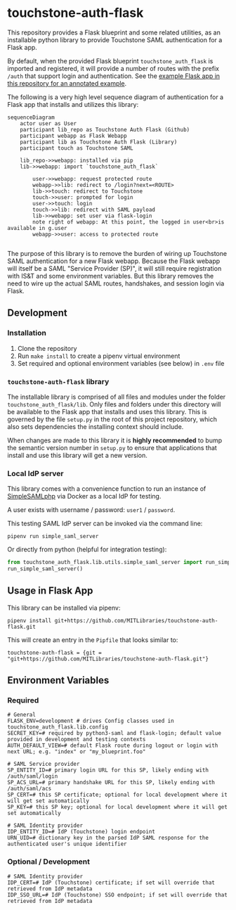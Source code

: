 # touchstone-auth-flask

This repository provides a Flask blueprint and some related utilities, as an installable 
python library to provide Touchstone SAML authentication for a Flask app.

By default, when the provided Flask blueprint `touchstone_auth_flask` is imported and registered,
it will provide a number of routes with the prefix `/auth` that support login and 
authentication. See the [example Flask app in this repository for an annotated example](touchstone_auth_flask/app.py).

The following is a very high level sequence diagram of authentication for a Flask app that installs 
and utilizes this library:

```mermaid
sequenceDiagram
    actor user as User
    participant lib_repo as Touchstone Auth Flask (Github)
    participant webapp as Flask Webapp
    participant lib as Touchstone Auth Flask (Library)
    participant touch as Touchstone SAML
    
    lib_repo->>webapp: installed via pip
    lib->>webapp: import `touchstone_auth_flask`
	
		user->>webapp: request protected route
		webapp->>lib: redirect to /login?next=<ROUTE>
		lib->>touch: redirect to Touchstone
		touch->>user: prompted for login
		user->>touch: login 
		touch->>lib: redirect with SAML payload
		lib->>webapp: set user via flask-login
		note right of webapp: At this point, the logged in user<br>is available in g.user
		webapp->>user: access to protected route
    
```

The purpose of this library is to remove the burden of wiring up Touchstone SAML authentication
for a new Flask webapp.  Because the Flask webapp will itself be a SAML "Service Provider (SP)",
it will still require registration with IS&T and some environment variables.  But this library
removes the need to wire up the actual SAML routes, handshakes, and session login via Flask.

## Development

### Installation

1. Clone the repository
2. Run `make install` to create a pipenv virtual environment
3. Set required and optional environment variables (see below) in `.env` file

### `touchstone-auth-flask` library

The installable library is comprised of all files and modules under the folder 
`touchstone_auth_flask/lib`.  Only files and folders under this directory will be available
to the Flask app that installs and uses this library.  This is governed by the file 
`setup.py` in the root of this project repository, which also sets dependencies the installing
context should include.

When changes are made to this library it is **highly recommended** to bump the semantic 
version number in `setup.py` to ensure that applications that install and use this library
will get a new version.

### Local IdP server

This library comes with a convenience function to run an instance of [SimpleSAMLphp](https://simplesamlphp.org/)
via Docker as a local IdP for testing.

A user exists with username / password: `user1` / `password`.

This testing SAML IdP server can be invoked via the command line:
```shell
pipenv run simple_saml_server
```

Or directly from python (helpful for integration testing):
```python
from touchstone_auth_flask.lib.utils.simple_saml_server import run_simple_saml_server
run_simple_saml_server()
```


## Usage in Flask App

This library can be installed via pipenv:

```shell
pipenv install git+https://github.com/MITLibraries/touchstone-auth-flask.git
```

This will create an entry in the `Pipfile` that looks similar to:
```
touchstone-auth-flask = {git = "git+https://github.com/MITLibraries/touchstone-auth-flask.git"}
```

## Environment Variables

### Required

```shell
# General
FLASK_ENV=development # drives Config classes used in touchstone_auth_flask.lib.config
SECRET_KEY=# required by python3-saml and flask-login; default value provided in development and testing contexts
AUTH_DEFAULT_VIEW=# default Flask route during logout or login with next URL; e.g. "index" or "my_blueprint.foo" 

# SAML Service provider
SP_ENTITY_ID=# primary login URL for this SP, likely ending with /auth/saml/login
SP_ACS_URL=# primary handshake URL for this SP, likely ending with /auth/saml/acs
SP_CERT=# this SP certificate; optional for local development where it will get set automatically 
SP_KEY=# this SP key; optional for local development where it will get set automatically

# SAML Identity provider
IDP_ENTITY_ID=# IdP (Touchstone) login endpoint
URN_UID=# dictionary key in the parsed IdP SAML response for the authenticated user's unique identifier
```

### Optional / Development

```shell
# SAML Identity provider
IDP_CERT=# IdP (Touchstone) certificate; if set will override that retrieved from IdP metadata
IDP_SSO_URL=# IdP (Touchstone) SSO endpoint; if set will override that retrieved from IdP metadata
```

